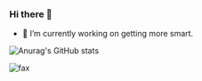 ### Hi there 👋

- 🔭 I’m currently working on getting more smart.

![Anurag's GitHub stats](https://github-readme-stats.vercel.app/api?username=Gloxxzy&show_icons=true&theme=dracula)

<img src="https://komarev.com/ghpvc/?username=Gloxxzy&color=blue" alt="fax" width="" height="">


